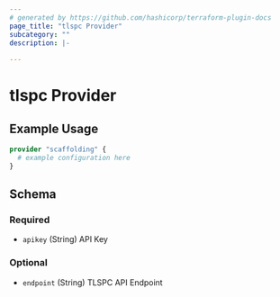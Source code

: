 ```yaml
---
# generated by https://github.com/hashicorp/terraform-plugin-docs
page_title: "tlspc Provider"
subcategory: ""
description: |-
  
---
```


# tlspc Provider



## Example Usage

```terraform
provider "scaffolding" {
  # example configuration here
}
```

<!-- schema generated by tfplugindocs -->
## Schema

### Required

- `apikey` (String) API Key

### Optional

- `endpoint` (String) TLSPC API Endpoint
